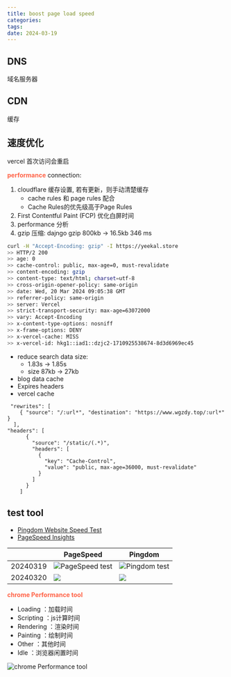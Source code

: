 ```yaml
---
title: boost page load speed
categories: 
tags: 
date: 2024-03-19
---
```

## DNS

域名服务器

## CDN

缓存

## 速度优化

**<font color='Tomato'></font>**

vercel 首次访问会重启

**<font color='Tomato'>performance</font>**
connection:

1. cloudflare 缓存设置, 若有更新，则手动清楚缓存
    - cache rules 和 page rules 配合
    - Cache Rules的优先级高于Page Rules
2. First Contentful Paint (FCP) 
    优化白屏时间
3. performance 分析
4. gzip 压缩: dajngo gzip   800kb -> 16.5kb  346 ms

```bash
curl -H "Accept-Encoding: gzip" -I https://yeekal.store
>> HTTP/2 200 
>> age: 0
>> cache-control: public, max-age=0, must-revalidate
>> content-encoding: gzip
>> content-type: text/html; charset=utf-8
>> cross-origin-opener-policy: same-origin
>> date: Wed, 20 Mar 2024 09:05:38 GMT
>> referrer-policy: same-origin
>> server: Vercel
>> strict-transport-security: max-age=63072000
>> vary: Accept-Encoding
>> x-content-type-options: nosniff
>> x-frame-options: DENY
>> x-vercel-cache: MISS
>> x-vercel-id: hkg1::iad1::dzjc2-1710925538674-8d3d6969ec45
```

- reduce search data size:
    - 1.83s -> 1.85s
    - size 87kb -> 27kb
- blog data cache
- Expires headers
- vercel cache

```
 "rewrites": [
    { "source": "/:url*", "destination": "https://www.wgzdy.top/:url*" }
  ],
"headers": [
      {
        "source": "/static/(.*)",
        "headers": [
          {
            "key": "Cache-Control",
            "value": "public, max-age=36000, must-revalidate"
          }
        ]
      }
    ]
```

## test tool

- [Pingdom Website Speed Test](https://tools.pingdom.com/)
- [PageSpeed Insights](https://pagespeed.web.dev/)

|     |  PageSpeed   |  Pingdom   |
| --- | --- | --- |
| 20240319    | ![PageSpeed test](https://cdn.jsdelivr.net/gh/YeeKal/img_land/blog/24/03/20240319190939.png)    |  ![Pingdom test](https://cdn.jsdelivr.net/gh/YeeKal/img_land/blog/24/03/20240319190837.png)   |
| 20240320    | ![](https://cdn.jsdelivr.net/gh/YeeKal/img_land/blog/24/03/20240320214342.png)    |  ![](https://cdn.jsdelivr.net/gh/YeeKal/img_land/blog/24/03/20240320214558.png)  |

**<font color='Tomato'>chrome Performance tool</font>**

- Loading ：加载时间
- Scripting ：js计算时间
- Rendering ：渲染时间
- Painting ：绘制时间
- Other ：其他时间
- Idle ：浏览器闲置时间

![chrome Performance tool](https://cdn.jsdelivr.net/gh/YeeKal/img_land/blog/24/03/20240319191213.png)




